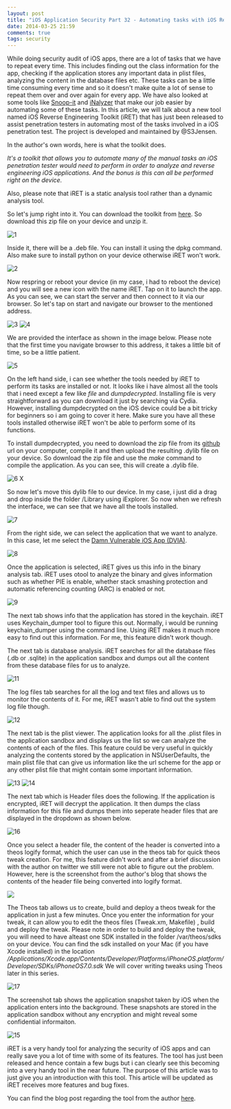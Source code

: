 ```yaml
---
layout: post
title: "iOS Application Security Part 32 - Automating tasks with iOS Reverse Engineering Toolkit (iRET)"
date: 2014-03-25 21:59
comments: true
tags: security
---
```


While doing security audit of iOS apps, there are a lot of tasks that we have to repeat every time. This includes finding out the class information for the app, checking if the application stores any important data in plist files, analyzing the content in the database files etc. These tasks can be a little time consuming every time and so it doesn't make quite a lot of sense to repeat them over and over again for every app. We have also looked at some tools like [Snoop-it](http://highaltitudehacks.com/2013/08/20/ios-application-security-part-9-analyzing-security-of-ios-applications-using-snoop-it) and [iNalyzer](http://highaltitudehacks.com/2013/09/17/ios-application-security-part-16-runtime-analysis-of-ios-applications-using-inalyzer) that make our job easier by automating some of these tasks. In this article, we will talk about a new tool named iOS Reverse Engineering Toolkit (iRET) that has just been released to assist penetration testers in automating most of the tasks involved in a iOS penetration test. The project is developed and maintained by @S3Jensen.

<!-- more -->

In the author's own words, here is what the toolkit does.

_It's a toolkit that allows you to automate many of the manual tasks an iOS penetration tester would need to perform in order to analyze and reverse engineering iOS applications. And the bonus is this can all be performed right on the device._

Also, please note that iRET is a static analysis tool rather than a dynamic analysis tool.

So let's jump right into it. You can download the toolkit from [here](https://www.veracode.com/sites/default/files/Resources/Tools/iRETTool.zip). So download this zip file on your device and unzip it.

![1]( /images/posts/ios32/1.png)

Inside it, there will be a .deb file. You can install it using the dpkg command. Also make sure to install python on your device otherwise iRET won't work.

![2]( /images/posts/ios32/2.png)

Now respring or reboot your device (in my case, i had to reboot the device) and you will see a new icon with the name iRET. Tap on it to launch the app. As you can see, we can start the server and then connect to it via our browser. So let's tap on start and navigate our browser to the mentioned address.

![3]( /images/posts/ios32/3.PNG) ![4]( /images/posts/ios32/4.PNG)

We are provided the interface as shown in the image below. Please note that the first time you navigate browser to this address, it takes a little bit of time, so be a little patient.

![5]( /images/posts/ios32/5.png)

On the left hand side, i can see whether the tools needed by iRET to perform its tasks are installed or not. It looks like i have almost all the tools that i need except a few like _file_ and _dumpdecrypted_. Installing file is very straightforward as you can download it just by searching via Cydia. However, installing dumpdecrypted on the iOS device could be a bit tricky for beginners so i am going to cover it here. Make sure you have all these tools installed otherwise iRET won't be able to perform some of its functions.

To install dumpdecrypted, you need to download the zip file from its [github](https://github.com/stefanesser/dumpdecrypted) url on your computer, compile it and then upload the resulting .dylib file on your device. So download the zip file and use the _make_ command to compile the application. As you can see, this will create a .dylib file.

![6 X]( /images/posts/ios32/6_x.png)

So now let's move this dylib file to our device. In my case, i just did a drag and drop inside the folder /Library using iExplorer. So now when we refresh the interface, we can see that we have all the tools installed.

![7]( /images/posts/ios32/7.png)

From the right side, we can select the application that we want to analyze. In this case, let me select the [Damn Vulnerable iOS App (DVIA)](http://damnvulnerableiosapp.com).

![8]( /images/posts/ios32/8.png)

Once the application is selected, iRET gives us this info in the binary analysis tab. iRET uses otool to analyze the binary and gives information such as whether PIE is enable, whether stack smashing protection and automatic referencing counting (ARC) is enabled or not.

![9]( /images/posts/ios32/9.png)

The next tab shows info that the application has stored in the keychain. iRET uses Keychain_dumper tool to figure this out. Normally, i would be running keychain_dumper using the command line. Using iRET makes it much more easy to find out this information. For me, this feature didn't work though.

The next tab is database analysis. iRET searches for all the database files (.db or .sqlite) in the application sandbox and dumps out all the content from these database files for us to analyze.

![11]( /images/posts/ios32/11.png)

The log files tab searches for all the log and text files and allows us to monitor the contents of it. For me, iRET wasn't able to find out the system log file though.

![12]( /images/posts/ios32/12.png)

The next tab is the plist viewer. The application looks for all the .plist files in the application sandbox and displays us the list so we can analyze the contents of each of the files. This feature could be very useful in quickly analyzing the contents stored by the application in NSUserDefaults, the main plist file that can give us information like the url scheme for the app or any other plist file that might contain some important information.

![13]( /images/posts/ios32/13.png) ![14]( /images/posts/ios32/14.png)

The next tab which is Header files does the following. If the application is encrypted, iRET will decrypt the application. It then dumps the class information for this file and dumps them into seperate header files that are displayed in the dropdown as shown below.

![16]( /images/posts/ios32/16.png)

Once you select a header file, the content of the header is converted into a theos logify format, which the user can use in the theos tab for quick theos tweak creation. For me, this feature didn't work and after a brief discussion with the author on twitter we still were not able to figure out the problem. However, here is the screenshot from the author's blog that shows the contents of the header file being converted into logify format.

![](http://blog.veracode.com/wp-content/uploads/2014/03/Figure8.png)

The Theos tab allows us to create, build and deploy a theos tweak for the application in just a few minutes. Once you enter the information for your tweak, it can allow you to edit the theos files (Tweak.xm, Makefile) , build and deploy the tweak. Please note in order to build and deploy the tweak, you will need to have alteast one SDK installed in the folder /var/theos/sdks on your device. You can find the sdk installed on your Mac (if you have Xcode installed) in the location _/Applications/Xcode.app/Contents/Developer/Platforms/iPhoneOS.platform/Developer/SDKs/iPhoneOS7.0.sdk_ We will cover writing tweaks using Theos later in this series.

![17]( /images/posts/ios32/17.png)

The screenshot tab shows the application snapshot taken by iOS when the application enters into the background. These snapshots are stored in the application sandbox without any encryption and might reveal some confidential informaiton.

![15]( /images/posts/ios32/15.png)

iRET is a very handy tool for analyzing the security of iOS apps and can really save you a lot of time with some of its features. The tool has just been released and hence contain a few bugs but i can clearly see this becoming into a very handy tool in the near future. The purpose of this article was to just give you an introduction with this tool. This article will be updated as iRET receives more features and bug fixes.

You can find the blog post regarding the tool from the author [here](https://blog.veracode.com/2014/03/introducing-the-ios-reverse-engineering-toolkit/).